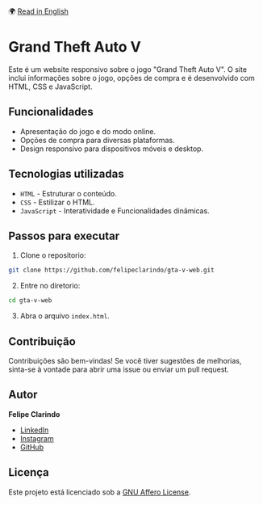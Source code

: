 🌍 [Read in English](README.md)

# Grand Theft Auto V

Este é um website responsivo sobre o jogo "Grand Theft Auto V". O site inclui informações sobre o jogo, opções de compra e é desenvolvido com HTML, CSS e JavaScript.

## Funcionalidades

- Apresentação do jogo e do modo online.
- Opções de compra para diversas plataformas.
- Design responsivo para dispositivos móveis e desktop.

## Tecnologias utilizadas

- `HTML` - Estruturar o conteúdo.
- `CSS` - Estilizar o HTML.
- `JavaScript` - Interatividade e Funcionalidades dinâmicas.

## Passos para executar

1. Clone o repositorio:

```bash
git clone https://github.com/felipeclarindo/gta-v-web.git
```

2. Entre no diretorio:

```bash
cd gta-v-web
```

3. Abra o arquivo `index.html`.

## Contribuição

Contribuições são bem-vindas! Se você tiver sugestões de melhorias, sinta-se à vontade para abrir uma issue ou enviar um pull request.

## Autor

**Felipe Clarindo**

- [LinkedIn](https://www.linkedin.com/in/felipeclarindo)
- [Instagram](https://www.instagram.com/lipethecoder)
- [GitHub](https://github.com/felipeclarindo)

## Licença

Este projeto está licenciado sob a [GNU Affero License](https://www.gnu.org/licenses/agpl-3.0.html).

